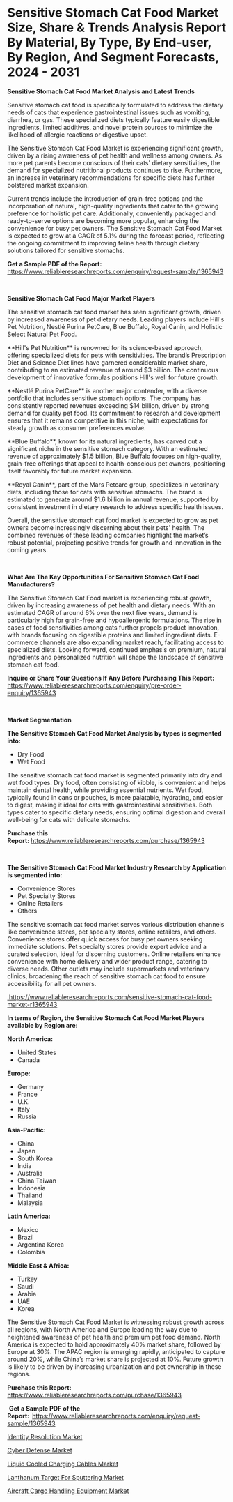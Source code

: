 <p><h1>Sensitive Stomach Cat Food Market Size, Share & Trends Analysis Report By Material, By Type, By End-user, By Region, And Segment Forecasts, 2024 - 2031</h1></p><p><strong>Sensitive Stomach Cat Food Market Analysis and Latest Trends</strong></p>
<p><p>Sensitive stomach cat food is specifically formulated to address the dietary needs of cats that experience gastrointestinal issues such as vomiting, diarrhea, or gas. These specialized diets typically feature easily digestible ingredients, limited additives, and novel protein sources to minimize the likelihood of allergic reactions or digestive upset. </p><p>The Sensitive Stomach Cat Food Market is experiencing significant growth, driven by a rising awareness of pet health and wellness among owners. As more pet parents become conscious of their cats' dietary sensitivities, the demand for specialized nutritional products continues to rise. Furthermore, an increase in veterinary recommendations for specific diets has further bolstered market expansion.</p><p>Current trends include the introduction of grain-free options and the incorporation of natural, high-quality ingredients that cater to the growing preference for holistic pet care. Additionally, conveniently packaged and ready-to-serve options are becoming more popular, enhancing the convenience for busy pet owners. The Sensitive Stomach Cat Food Market is expected to grow at a CAGR of 5.1% during the forecast period, reflecting the ongoing commitment to improving feline health through dietary solutions tailored for sensitive stomachs.</p></p>
<p><strong>Get a Sample PDF of the Report:&nbsp;</strong> <a href="https://www.reliableresearchreports.com/enquiry/request-sample/1365943?utm_campaign=9&utm_medium=2&utm_source=Github&utm_content=ia&utm_term=06122024&utm_id=sensitive-stomach-cat-food">https://www.reliableresearchreports.com/enquiry/request-sample/1365943</a></p>
<p>&nbsp;</p>
<p><strong>Sensitive Stomach Cat Food Major Market Players</strong></p>
<p><p>The sensitive stomach cat food market has seen significant growth, driven by increased awareness of pet dietary needs. Leading players include Hill's Pet Nutrition, Nestlé Purina PetCare, Blue Buffalo, Royal Canin, and Holistic Select Natural Pet Food.</p><p>**Hill's Pet Nutrition** is renowned for its science-based approach, offering specialized diets for pets with sensitivities. The brand’s Prescription Diet and Science Diet lines have garnered considerable market share, contributing to an estimated revenue of around $3 billion. The continuous development of innovative formulas positions Hill's well for future growth.</p><p>**Nestlé Purina PetCare** is another major contender, with a diverse portfolio that includes sensitive stomach options. The company has consistently reported revenues exceeding $14 billion, driven by strong demand for quality pet food. Its commitment to research and development ensures that it remains competitive in this niche, with expectations for steady growth as consumer preferences evolve.</p><p>**Blue Buffalo**, known for its natural ingredients, has carved out a significant niche in the sensitive stomach category. With an estimated revenue of approximately $1.5 billion, Blue Buffalo focuses on high-quality, grain-free offerings that appeal to health-conscious pet owners, positioning itself favorably for future market expansion.</p><p>**Royal Canin**, part of the Mars Petcare group, specializes in veterinary diets, including those for cats with sensitive stomachs. The brand is estimated to generate around $1.6 billion in annual revenue, supported by consistent investment in dietary research to address specific health issues.</p><p>Overall, the sensitive stomach cat food market is expected to grow as pet owners become increasingly discerning about their pets' health. The combined revenues of these leading companies highlight the market’s robust potential, projecting positive trends for growth and innovation in the coming years.</p></p>
<p>&nbsp;</p>
<p><strong>What Are The Key Opportunities For Sensitive Stomach Cat Food Manufacturers?</strong></p>
<p><p>The Sensitive Stomach Cat Food market is experiencing robust growth, driven by increasing awareness of pet health and dietary needs. With an estimated CAGR of around 6% over the next five years, demand is particularly high for grain-free and hypoallergenic formulations. The rise in cases of food sensitivities among cats further propels product innovation, with brands focusing on digestible proteins and limited ingredient diets. E-commerce channels are also expanding market reach, facilitating access to specialized diets. Looking forward, continued emphasis on premium, natural ingredients and personalized nutrition will shape the landscape of sensitive stomach cat food.</p></p>
<p><strong>Inquire or Share Your Questions If Any Before Purchasing This Report:</strong> <a href="https://www.reliableresearchreports.com/enquiry/pre-order-enquiry/1365943?utm_campaign=9&utm_medium=2&utm_source=Github&utm_content=ia&utm_term=06122024&utm_id=sensitive-stomach-cat-food">https://www.reliableresearchreports.com/enquiry/pre-order-enquiry/1365943</a></p>
<p>&nbsp;</p>
<p><strong>Market Segmentation</strong></p>
<p><strong>The Sensitive Stomach Cat Food Market Analysis by types is segmented into:</strong></p>
<p><ul><li>Dry Food</li><li>Wet Food</li></ul></p>
<p><p>The sensitive stomach cat food market is segmented primarily into dry and wet food types. Dry food, often consisting of kibble, is convenient and helps maintain dental health, while providing essential nutrients. Wet food, typically found in cans or pouches, is more palatable, hydrating, and easier to digest, making it ideal for cats with gastrointestinal sensitivities. Both types cater to specific dietary needs, ensuring optimal digestion and overall well-being for cats with delicate stomachs.</p></p>
<p><strong>Purchase this Report:&nbsp;</strong><a href="https://www.reliableresearchreports.com/purchase/1365943?utm_campaign=9&utm_medium=2&utm_source=Github&utm_content=ia&utm_term=06122024&utm_id=sensitive-stomach-cat-food">https://www.reliableresearchreports.com/purchase/1365943</a></p>
<p>&nbsp;</p>
<p><strong>The Sensitive Stomach Cat Food Market Industry Research by Application is segmented into:</strong></p>
<p><ul><li>Convenience Stores</li><li>Pet Specialty Stores</li><li>Online Retailers</li><li>Others</li></ul></p>
<p><p>The sensitive stomach cat food market serves various distribution channels like convenience stores, pet specialty stores, online retailers, and others. Convenience stores offer quick access for busy pet owners seeking immediate solutions. Pet specialty stores provide expert advice and a curated selection, ideal for discerning customers. Online retailers enhance convenience with home delivery and wider product range, catering to diverse needs. Other outlets may include supermarkets and veterinary clinics, broadening the reach of sensitive stomach cat food to ensure accessibility for all pet owners.</p></p>
<p><a href="https://www.reliableresearchreports.com/sensitive-stomach-cat-food-market-r1365943?utm_campaign=9&utm_medium=2&utm_source=Github&utm_content=ia&utm_term=06122024&utm_id=sensitive-stomach-cat-food">&nbsp;https://www.reliableresearchreports.com/sensitive-stomach-cat-food-market-r1365943</a></p>
<p><strong>In terms of Region, the Sensitive Stomach Cat Food Market Players available by Region are:</strong></p>
<p>
    <p> <strong> North America: </strong>
        <ul>
            <li>United States</li>
            <li>Canada</li>
        </ul>
        </p> 
    <p> <strong> Europe: </strong>
        <ul>
            <li>Germany</li>
            <li>France</li>
            <li>U.K.</li>
            <li>Italy</li>
            <li>Russia</li>
        </ul>
        </p> 
    <p> <strong> Asia-Pacific: </strong>
        <ul>
            <li>China</li>
            <li>Japan</li>
            <li>South Korea</li>
            <li>India</li>
            <li>Australia</li>
            <li>China Taiwan</li>
            <li>Indonesia</li>
            <li>Thailand</li>
            <li>Malaysia</li>
        </ul>
        </p> 
    <p> <strong> Latin America: </strong>
        <ul>
            <li>Mexico</li>
            <li>Brazil</li>
            <li>Argentina Korea</li>
            <li>Colombia</li>
        </ul>
        </p> 
    <p> <strong> Middle East & Africa: </strong>
        <ul>
            <li>Turkey</li>
            <li>Saudi</li>
            <li>Arabia</li>
            <li>UAE</li>
            <li>Korea</li>
        </ul>
    </p>
    </p>
<p><p>The Sensitive Stomach Cat Food Market is witnessing robust growth across all regions, with North America and Europe leading the way due to heightened awareness of pet health and premium pet food demand. North America is expected to hold approximately 40% market share, followed by Europe at 30%. The APAC region is emerging rapidly, anticipated to capture around 20%, while China’s market share is projected at 10%. Future growth is likely to be driven by increasing urbanization and pet ownership in these regions.</p></p>
<p><strong>Purchase this Report: </strong><a href="https://www.reliableresearchreports.com/purchase/1365943?utm_campaign=9&utm_medium=2&utm_source=Github&utm_content=ia&utm_term=06122024&utm_id=sensitive-stomach-cat-food">https://www.reliableresearchreports.com/purchase/1365943</a></p>
<p>&nbsp;<strong>Get a Sample PDF of the Report:&nbsp;&nbsp;</strong><a href="https://www.reliableresearchreports.com/enquiry/request-sample/1365943?utm_campaign=9&utm_medium=2&utm_source=Github&utm_content=ia&utm_term=06122024&utm_id=sensitive-stomach-cat-food">https://www.reliableresearchreports.com/enquiry/request-sample/1365943</a></p>
<p><strong></strong></p>
<p><p><a href="https://www.linkedin.com/pulse/identity-resolution-market-analysis-highlights-growth-metrics-6dgyf?utm_campaign=9&utm_medium=2&utm_source=Github&utm_content=ia&utm_term=06122024&utm_id=sensitive-stomach-cat-food">Identity Resolution Market</a></p><p><a href="https://www.linkedin.com/pulse/compreh-proposis-fbaif?utm_campaign=9&utm_medium=2&utm_source=Github&utm_content=ia&utm_term=06122024&utm_id=sensitive-stomach-cat-food">Cyber Defense Market</a></p><p><a href="https://issuu.com/reportprime-2/docs/liquid-cooled-charging-cables-market-size-2030.ppt?utm_campaign=9&utm_medium=2&utm_source=Github&utm_content=ia&utm_term=06122024&utm_id=sensitive-stomach-cat-food">Liquid Cooled Charging Cables Market</a></p><p><a href="https://issuu.com/reportprime-2/docs/lanthanum-target-for-sputtering-market-size-2030.p?utm_campaign=9&utm_medium=2&utm_source=Github&utm_content=ia&utm_term=06122024&utm_id=sensitive-stomach-cat-food">Lanthanum Target For Sputtering Market</a></p><p><a href="https://github.com/SanjidaMahmud54/Market-Research-Report-List-1/blob/main/aircraft-cargo-handling-equipment-market.md?utm_campaign=9&utm_medium=2&utm_source=Github&utm_content=ia&utm_term=06122024&utm_id=sensitive-stomach-cat-food">Aircraft Cargo Handling Equipment Market</a></p></p>